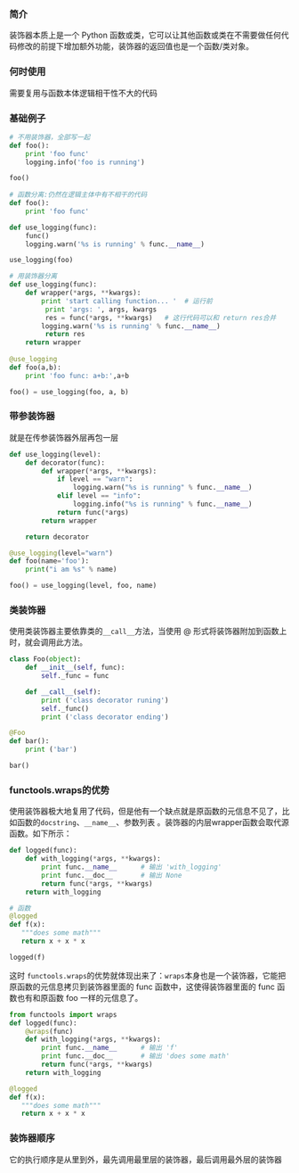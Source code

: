 ### 简介

 装饰器本质上是一个 Python 函数或类，它可以让其他函数或类在不需要做任何代码修改的前提下增加额外功能，装饰器的返回值也是一个函数/类对象。 

### 何时使用

需要复用与函数本体逻辑相干性不大的代码

### 基础例子

```python
# 不用装饰器，全部写一起
def foo():
	print 'foo func'
	logging.info('foo is running')

foo()
    
# 函数分离:仍然在逻辑主体中有不相干的代码
def foo():
	print 'foo func'

def use_logging(func):
    func()
	logging.warn('%s is running' % func.__name__)

use_logging(foo)

# 用装饰器分离
def use_logging(func):
    def wrapper(*args, **kwargs):
		print 'start calling function... '  # 运行前
         print 'args: ', args, kwargs
         res = func(*args, **kwargs)   # 这行代码可以和 return res合并
		logging.warn('%s is running' % func.__name__)
         return res
    return wrapper
	
@use_logging
def foo(a,b):
	print 'foo func: a+b:',a+b

foo() = use_logging(foo, a, b)
```

### 带参装饰器

就是在传参装饰器外层再包一层

```python
def use_logging(level):
    def decorator(func):
        def wrapper(*args, **kwargs):
            if level == "warn":
                logging.warn("%s is running" % func.__name__)
            elif level == "info":
                logging.info("%s is running" % func.__name__)
            return func(*args)
        return wrapper

    return decorator

@use_logging(level="warn")
def foo(name='foo'):
    print("i am %s" % name)

foo() = use_logging(level, foo, name)
```

### 类装饰器

 使用类装饰器主要依靠类的`__call__`方法，当使用 @ 形式将装饰器附加到函数上时，就会调用此方法。 

```python
class Foo(object):
    def __init__(self, func):
        self._func = func

    def __call__(self):
        print ('class decorator runing')
        self._func()
        print ('class decorator ending')

@Foo
def bar():
    print ('bar')

bar()
```

### functools.wraps的优势

 使用装饰器极大地复用了代码，但是他有一个缺点就是原函数的元信息不见了，比如函数的`docstring`、`__name__`、参数列表 。装饰器的内层wrapper函数会取代源函数。如下所示：

```python
def logged(func):
    def with_logging(*args, **kwargs):
        print func.__name__      # 输出 'with_logging'
        print func.__doc__       # 输出 None
        return func(*args, **kwargs)
    return with_logging

# 函数
@logged
def f(x):
   """does some math"""
   return x + x * x

logged(f)
```

这时 `functools.wraps`的优势就体现出来了：`wraps`本身也是一个装饰器，它能把原函数的元信息拷贝到装饰器里面的 func 函数中，这使得装饰器里面的 func 函数也有和原函数 foo 一样的元信息了。 

```python
from functools import wraps
def logged(func):
    @wraps(func)
    def with_logging(*args, **kwargs):
        print func.__name__      # 输出 'f'
        print func.__doc__       # 输出 'does some math'
        return func(*args, **kwargs)
    return with_logging

@logged
def f(x):
   """does some math"""
   return x + x * x
```

### 装饰器顺序

 它的执行顺序是从里到外，最先调用最里层的装饰器，最后调用最外层的装饰器 